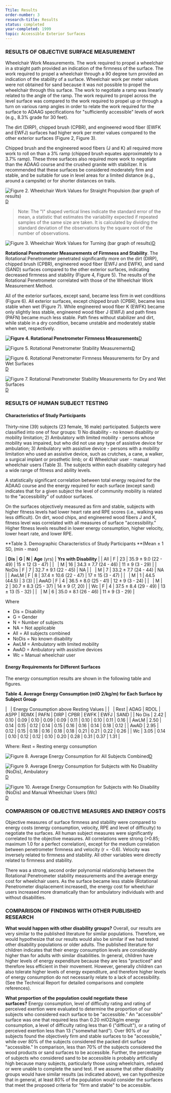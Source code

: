 ```yaml
---
Ttile: Results
order-number: 3
research-title: Results
status: completed
year-completed: 1999
topic: Accessible Exterior Surfaces 
---
```


### RESULTS OF OBJECTIVE SURFACE MEASUREMENT

Wheelchair Work Measurements. The work required to propel a wheelchair in a straight path provided an indication of the firmness of the surface. The work required to propel a wheelchair through a 90 degree turn provided an indication of the stability of a surface. Wheelchair work per meter values were not obtained for sand because it was not possible to propel the wheelchair through this surface. The work to negotiate a ramp was linearly related to the angle of the ramp. The work required to propel across the level surface was compared to the work required to propel up or through a turn on various ramp angles in order to relate the work required for the surface to ADAAG specifications for "sufficiently accessible" levels of work (e.g., 8.3% grade for 30 feet).

The dirt (DIRP), chipped brush (CPBR), and engineered wood fiber (EWFK and EWFJ) surfaces had higher work per meter values compared to the other exterior surfaces (Figure 2, Figure 3).

Chipped brush and the engineered wood fibers (J and K) all required more work to roll on than a 3% ramp (chipped brush equates approximately to a 3.7% ramp). These three surfaces also required more work to negotiate than the ADAAG course and the crushed granite with stabilizer. It is recommended that these surfaces be considered moderately firm and stable, and be suitable for use in level areas for a limited distance (e.g., around a campsite) or for shorter distances on trails.

![Figure 2. Wheelchair Work Values for Straight Propulsion (bar graph of results)](https://www.access-board.gov/images/research/exterior-surfaces/surfaces2.jpg)[D](https://www.access-board.gov/figure_descriptions.htm#Figure%202)

> Note: The "I" shaped vertical lines indicate the standard error of the mean, a statistic that estimates the variability expected if repeated samples of the same size are taken. It is calculated by dividing the standard deviation of the observations by the square root of the number of observations.

![Figure 3. Wheelchair Work Values for Turning (bar graph of results)](https://www.access-board.gov/images/research/exterior-surfaces/surfaces3.jpg)[D](https://www.access-board.gov/figure_descriptions.htm#Figure%203)

**Rotational Penetrometer Measurements of Firmness and Stability**. The Rotational Penetrometer penetrated significantly more on the dirt (DIRP), chipped brush (CPBR), engineered wood fiber (EWFJ and EWFK), and sand (SAND) surfaces compared to the other exterior surfaces, indicating decreased firmness and stability (Figure 4, Figure 5). The results of the Rotational Penetrometer correlated with those of the Wheelchair Work Measurement Method.

All of the exterior surfaces, except sand, became less firm in wet conditions (Figure 6). All exterior surfaces, except chipped brush (CPBR), became less stable when wet (Figure 7). While engineered wood fiber K (EWFK) became only slightly less stable, engineered wood fiber J (EWFJ) and path fines (PAFN) became much less stable. Path fines without stabilizer and dirt, while stable in a dry condition, became unstable and moderately stable when wet, respectively.

**![Figure 4. Rotational Penetrometer Firmness Measurements](https://www.access-board.gov/images/research/exterior-surfaces/surfaces4.jpg)**[D](https://www.access-board.gov/figure_descriptions.htm#Figure%204)

![Figure 5. Rotational Penetrometer Stability Measurements](https://www.access-board.gov/images/research/exterior-surfaces/surfaces5.jpg)[D](https://www.access-board.gov/figure_descriptions.htm#Figure%205)

![Figure 6. Rotational Penetrometer Firmness Measurements for Dry and Wet Surfaces](https://www.access-board.gov/images/research/exterior-surfaces/surfaces6.jpg)[D](https://www.access-board.gov/figure_descriptions.htm#Figure%206)

![Figure 7. Rotational Penetrometer Stability Measurements for Dry and Wet Surfaces](https://www.access-board.gov/images/research/exterior-surfaces/surfaces7.jpg)[D](https://www.access-board.gov/figure_descriptions.htm#Figure%207)

### RESULTS OF HUMAN SUBJECT TESTING

#### Characteristics of Study Participants

Thirty-nine (39) subjects (23 female, 16 male) participated. Subjects were classified into one of four groups: 1) No disability - no known disability or mobility limitation; 2) Ambulatory with limited mobility - persons whose mobility was impaired, but who did not use any type of assistive device for ambulation; 3) Ambulatory with assistive device - persons with a mobility limitation who used an assistive device, such as crutches, a cane, a walker, a surgical implant or prosthetic limb; or 4) Wheelchair user - manual wheelchair users (Table 3). The subjects within each disability category had a wide range of fitness and ability levels.

A statistically significant correlation between total energy required for the ADAAG course and the energy required for each surface (except sand) indicates that for a given subject the level of community mobility is related to the "accessibility" of outdoor surfaces.

On the surfaces objectively measured as firm and stable, subjects with higher fitness levels had lower heart rate and RPE scores (i.e., walking was less difficult). On dirt, wood chips, and engineered wood fibers J and K, fitness level was correlated with all measures of surface "accessibility." Higher fitness levels resulted in lower energy consumption, higher velocity, lower heart rate, and lower RPE.

**Table 3. Demographic Characteristics of Study Participants **(Mean ± 1 SD, (min - max)

| **Dis** | **G** | **N** | **Age** (yrs) | **Yrs with Disability** |
| All | F | 23 | 35.9 ± 9.0 (22 - 49) | 15 ± 12 (3 - 47) |
|   | M | 16 | 34.3 ± 7.7 (24 - 46) | 11 ± 9 (3 - 29) |
| NoDis | F | 7 | 32.7 ± 9.1 (22 - 45) | NA |
|   | M | 7 | 33.2 ± 7.7 (24 - 44) | NA |
| AwLM | F | 8 | 37.4 ± 10.6 (22 - 47) | 17 ± 15 (3 - 47) |
|   | M | 1 | 44.5 (44.5) | 3 (3) |
| AwAD | F | 4 | 36.5 ± 8.0 (25 - 41) | 12 ± 9 (3 - 24) |
|   | M | 2 | 30.7 ± 8.3 (25 - 37) | 14 ± 9 (7, 20) |
| Wc | F | 4 | 37.5 ± 8.4 (29 - 49) | 13 ± 13 (5 - 32) |
|   | M | 6 | 35.0 ± 8.1 (26 - 46) | 11 ± 9 (3 - 29) |

Where

-   Dis = Disability
-   G = Gender
-   N = Number of subjects
-   NA = Not applicable
-   All = All subjects combined
-   NoDis = No known disability
-   AwLM = Ambulatory with limited mobility
-   AwAD = Ambulatory with assistive devices
-   Wc = Manual wheelchair user

#### Energy Requirements for Different Surfaces

The energy consumption results are shown in the following table and figures.

**Table 4. Average Energy Consumption (mlO 2/kg/m) for Each Surface by Subject Group**

|   | Energy Consumption above Resting Values |
|   | Rest | ADAG | RDOL | ASPP | RDMX | PAFN | DIRP | CPBR | EWFK | EWFJ | SAND |
| No Dis | 2.42 | 0.10 | 0.09 | 0.10 | 0.09 | 0.09 | 0.11 | 0.10 | 0.10 | 0.11 | 0.16 |
| AwLM | 2.50 | 0.14 | 0.15 | 0.12 | 0.14 | 0.15 | 0.16 | 0.16 | 0.14 | 0.18 | 0.12 |
| AwAD | 2.95 | 0.12 | 0.15 | 0.18 | 0.16 | 0.18 | 0.18 | 0.21 | 0.21 | 0.22 | 0.26 |
| Wc | 3.05 | 0.14 | 0.10 | 0.12 | 0.12 | 0.10 | 0.20 | 0.28 | 0.31 | 0.37 | 1.31 |

Where: Rest = Resting energy consumption

![Figure 8. Average Energy Consumption for All Subjects Combined](https://www.access-board.gov/images/research/exterior-surfaces/surfaces8.jpg)[D](https://www.access-board.gov/figure_descriptions.htm#Figure%208)

![Figure 9. Average Energy Consumption for Subjects with No Disability (NoDis), Ambulatory ](https://www.access-board.gov/images/research/exterior-surfaces/surfaces9.jpg)[D](https://www.access-board.gov/figure_descriptions.htm#Figure%209)

![Figure 10. Average Energy Consumption for Subjects with No Disability (NoDis) and Manual Wheelchair Users (Wc)](https://www.access-board.gov/images/research/exterior-surfaces/surfaces10.jpg)[D](https://www.access-board.gov/figure_descriptions.htm#Figure%20!0)

### COMPARISON OF OBJECTIVE MEASURES AND ENERGY COSTS

Objective measures of surface firmness and stability were compared to energy costs (energy consumption, velocity, RPE and level of difficulty) to negotiate the surfaces. All human subject measures were significantly correlated to the objective measures. All correlations were strong (>0.85; maximum 1.0 for a perfect correlation), except for the medium correlation between penetrometer firmness and velocity (r = -0.6). Velocity was inversely related to firmness and stability. All other variables were directly related to firmness and stability.

There was a strong, second order polynomial relationship between the Rotational Penetrometer stability measurements and the average energy cost for wheelchair users. As the surface became less stable (Rotational Penetrometer displacement increased), the energy cost for wheelchair users increased more dramatically than for ambulatory individuals with and without disabilities.

### COMPARISON OF FINDINGS WITH OTHER PUBLISHED RESEARCH

**What would happen with other disability groups?** Overall, our results are very similar to the published literature for similar populations. Therefore, we would hypothesize that our results would also be similar if we had tested other disability populations or older adults. The published literature for children indicates that their energy consumption levels are considerably higher than for adults with similar disabilities. In general, children have higher levels of energy expenditure because they are less "practiced" and therefore less efficient in their movement. However, generally children can also tolerate higher levels of energy expenditure, and therefore higher levels of energy consumption do not necessarily relate to a lack of accessibility. (See the Technical Report for detailed comparisons and complete references).

**What proportion of the population could negotiate these surfaces?** Energy consumption, level of difficulty rating and rating of perceived exertion were evaluated to determine the proportion of our subjects who considered each surface to be "accessible." An "accessible" surface was one that required less than 0.20 mlO2/kg/m energy consumption, a level of difficulty rating less than 6 ("difficult"), or a rating of perceived exertion less than 13 ("somewhat hard"). Over 90% of our subjects found the objectively firm and stable surfaces to be "accessible," while over 80% of the subjects considered the packed dirt surface "accessible." In comparison, less than 70% of the subjects considered the wood products or sand surfaces to be accessible. Further, the percentage of subjects who considered sand to be accessible is probably artificially high because many subjects, particularly those using wheelchairs, refused or were unable to complete the sand test. If we assume that other disability groups would have similar results (as indicated above), we can hypothesize that in general, at least 80% of the population would consider the surfaces that meet the proposed criteria for "firm and stable" to be accessible.
